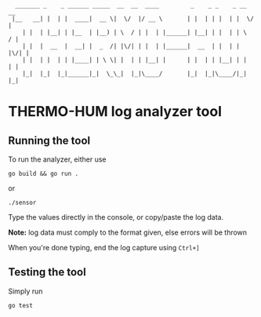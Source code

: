 ```
  _______ _    _ ______ _____  __  __  ____         _    _ _    _ __  __ 
 |__   __| |  | |  ____|  __ \|  \/  |/ __ \       | |  | | |  | |  \/  |
    | |  | |__| | |__  | |__) | \  / | |  | |______| |__| | |  | | \  / |
    | |  |  __  |  __| |  _  /| |\/| | |  | |______|  __  | |  | | |\/| |
    | |  | |  | | |____| | \ \| |  | | |__| |      | |  | | |__| | |  | |
    |_|  |_|  |_|______|_|  \_\_|  |_|\____/       |_|  |_|\____/|_|  |_|
```

# THERMO-HUM log analyzer tool

## Running the tool

To run the analyzer, either use

```shell
go build && go run .
```

or

```shell
./sensor
```

Type the values directly in the console, or copy/paste the log data.

**Note:** log data must comply to the format given, else errors will be thrown

When you're done typing, end the log capture using `Ctrl+]`

## Testing the tool

Simply run

```shell
go test
```
